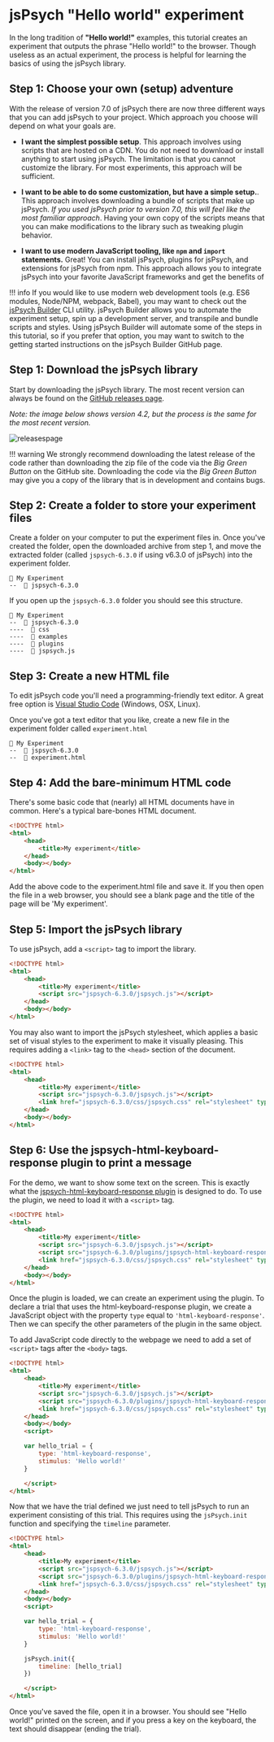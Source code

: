 # jsPsych "Hello world" experiment

In the long tradition of **"Hello world!"** examples, this tutorial creates an experiment that outputs the phrase "Hello world!" to the browser. Though useless as an actual experiment, the process is helpful for learning the basics of using the jsPsych library. 

## Step 1: Choose your own (setup) adventure

With the release of version 7.0 of jsPsych there are now three different ways that you can add jsPsych to your project. Which approach you choose will depend on what your goals are.

* **I want the simplest possible setup**. This approach involves using scripts that are hosted on a CDN. You do not need to download or install anything to start using jsPsych. The limitation is that you cannot customize the library. For most experiments, this approach will be sufficient.

* **I want to be able to do some customization, but have a simple setup.**. This approach involves downloading a bundle of scripts that make up jsPsych. *If you used jsPsych prior to version 7.0, this will feel like the most familiar approach*. Having your own copy of the scripts means that you can make modifications to the library such as tweaking plugin behavior.

* **I want to use modern JavaScript tooling, like `npm` and `import` statements.** Great! You can install jsPsych, plugins for jsPsych, and extensions for jsPsych from npm. This approach allows you to integrate jsPsych into your favorite JavaScript frameworks and get the benefits of 

!!! info
    If you would like to use modern web development tools (e.g. ES6 modules, Node/NPM, webpack, Babel), you may want to check out the [jsPsych Builder](https://github.com/bjoluc/jspsych-builder) CLI utility. jsPsych Builder allows you to automate the experiment setup, spin up a development server, and transpile and bundle scripts and styles. Using jsPsych Builder will automate some of the steps in this tutorial, so if you prefer that option, you may want to switch to the getting started instructions on the jsPsych Builder GitHub page.

## Step 1: Download the jsPsych library

Start by downloading the jsPsych library. The most recent version can always be found on the [GitHub releases page](https://github.com/jspsych/jsPsych/releases).

*Note: the image below shows version 4.2, but the process is the same for the most recent version.*
 
![releasespage](/img/githubreleases.jpg)

!!! warning
		We strongly recommend downloading the latest release of the code rather than downloading the zip file of the code via the *Big Green Button* on the GitHub site. Downloading the code via the *Big Green Button* may give you a copy of the library that is in development and contains bugs.

## Step 2: Create a folder to store your experiment files

Create a folder on your computer to put the experiment files in. Once you've created the folder, open the downloaded archive from step 1, and move the extracted folder (called `jspsych-6.3.0` if using v6.3.0 of jsPsych) into the experiment folder.

```
📂 My Experiment
--  📂 jspsych-6.3.0
```

If you open up the `jspsych-6.3.0` folder you should see this structure.

```
📂 My Experiment
--  📂 jspsych-6.3.0
----  📂 css
----  📂 examples
----  📂 plugins
----  📄 jspsych.js
```

## Step 3: Create a new HTML file

To edit jsPsych code you'll need a programming-friendly text editor. A great free option is [Visual Studio Code](https://code.visualstudio.com/) (Windows, OSX, Linux).

Once you've got a text editor that you like, create a new file in the experiment folder called `experiment.html`

```
📂 My Experiment
--  📂 jspsych-6.3.0
--  📄 experiment.html
```

## Step 4: Add the bare-minimum HTML code

There's some basic code that (nearly) all HTML documents have in common. Here's a typical bare-bones HTML document.

```html
<!DOCTYPE html>
<html>
	<head>
		<title>My experiment</title>
	</head>
	<body></body>
</html>
```

Add the above code to the experiment.html file and save it. If you then open the file in a web browser, you should see a blank page and the title of the page will be 'My experiment'.

## Step 5: Import the jsPsych library

To use jsPsych, add a `<script>` tag to import the library.

```html
<!DOCTYPE html>
<html>
	<head>
		<title>My experiment</title>
		<script src="jspsych-6.3.0/jspsych.js"></script>
	</head>
	<body></body>
</html>
```

You may also want to import the jsPsych stylesheet, which applies a basic set of visual styles to the experiment to make it visually pleasing. This requires adding a `<link>` tag to the `<head>` section of the document.

```html
<!DOCTYPE html>
<html>
	<head>
		<title>My experiment</title>
		<script src="jspsych-6.3.0/jspsych.js"></script>
		<link href="jspsych-6.3.0/css/jspsych.css" rel="stylesheet" type="text/css">
	</head>
	<body></body>
</html>
```

## Step 6: Use the jspsych-html-keyboard-response plugin to print a message

For the demo, we want to show some text on the screen. This is exactly what the [jspsych-html-keyboard-response plugin](../plugins/jspsych-html-keyboard-response.md) is designed to do. To use the plugin, we need to load it with a `<script>` tag.

```html
<!DOCTYPE html>
<html>
	<head>
		<title>My experiment</title>
		<script src="jspsych-6.3.0/jspsych.js"></script>
		<script src="jspsych-6.3.0/plugins/jspsych-html-keyboard-response.js"></script>
		<link href="jspsych-6.3.0/css/jspsych.css" rel="stylesheet" type="text/css">
	</head>
	<body></body>
</html>
```

Once the plugin is loaded, we can create an experiment using the plugin. To declare a trial that uses the html-keyboard-response plugin, we create a JavaScript object with the property `type` equal to `'html-keyboard-response'`. Then we can specify the other parameters of the plugin in the same object.

To add JavaScript code directly to the webpage we need to add a set of `<script>` tags after the `<body>` tags.

```html
<!DOCTYPE html>
<html>
	<head>
		<title>My experiment</title>
		<script src="jspsych-6.3.0/jspsych.js"></script>
		<script src="jspsych-6.3.0/plugins/jspsych-html-keyboard-response.js"></script>
		<link href="jspsych-6.3.0/css/jspsych.css" rel="stylesheet" type="text/css">
	</head>
	<body></body>
	<script>

	var hello_trial = {
		type: 'html-keyboard-response',
		stimulus: 'Hello world!'
	}

	</script>
</html>
```

Now that we have the trial defined we just need to tell jsPsych to run an experiment consisting of this trial. This requires using the `jsPsych.init` function and specifying the `timeline` parameter.

```html
<!DOCTYPE html>
<html>
	<head>
		<title>My experiment</title>
		<script src="jspsych-6.3.0/jspsych.js"></script>
		<script src="jspsych-6.3.0/plugins/jspsych-html-keyboard-response.js"></script>
		<link href="jspsych-6.3.0/css/jspsych.css" rel="stylesheet" type="text/css">
	</head>
	<body></body>
	<script>

	var hello_trial = {
		type: 'html-keyboard-response',
		stimulus: 'Hello world!'
	}

	jsPsych.init({
		timeline: [hello_trial]
	})

	</script>
</html>
```

Once you've saved the file, open it in a browser. You should see "Hello world!" printed on the screen, and if you press a key on the keyboard, the text should disappear (ending the trial).
